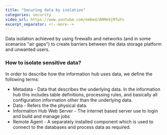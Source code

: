 ```yaml
---
title: "Securing data by isolation"
categories: security
video_url: https://www.youtube.com/embed/ARMe9jMTwYs
excerpt_separator: <!--more-->
---
```


Data isolation achieved by using firewalls and networks (and in some scenarios "air gaps") to create barriers between the data storage platform and unwanted users.  

<!--more-->

### How to isolate sensitive data?

In order to describe how the information hub uses data, we define the following terms:
* Metadata - Data that describes the underlying data.  In the information hub this includes table definitions, processing rules, and basically all configuration information other than the underlying data.
* Data - Refers the the physical data.
* Information Hub Web Server - The internet based server use to login and build and manage jobs
* Remote Agent - A separately installed component which is used to connect to the databases and process data as required.



